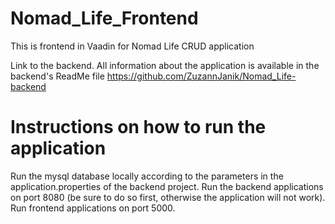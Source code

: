 # Nomad_Life_Frontend
This is frontend in Vaadin for Nomad Life CRUD application

Link to the backend. All information about the application is available in the backend's ReadMe file
https://github.com/ZuzannJanik/Nomad_Life-backend

# Instructions on how to run the application
Run the mysql database locally according to the parameters in the application.properties of the backend project.
Run the backend applications on port 8080 (be sure to do so first, otherwise the application will not work).
Run frontend applications on port 5000.
